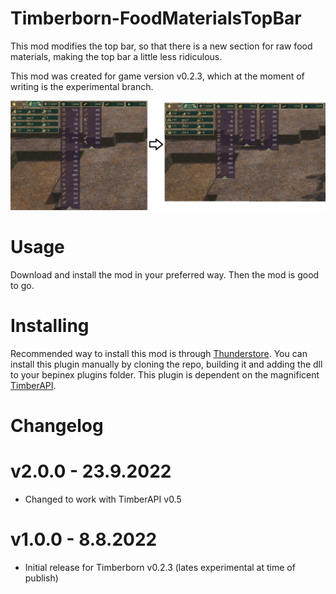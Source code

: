 # Timberborn-FoodMaterialsTopBar
This mod modifies the top bar, so that there is a new section for raw food materials, making the top bar a little less ridiculous.

This mod was created for game version v0.2.3, which at the moment of writing is the experimental branch.

![ExamplePicture](https://raw.githubusercontent.com/hytonhan/Timberborn-CustomTopBar/master/1.png?raw=true)

# Usage
Download and install the mod in your preferred way. Then the mod is good to go.

# Installing
Recommended way to install this mod is through [Thunderstore](https://timberborn.thunderstore.io/). You can install this plugin manually by cloning the repo, building it
and adding the dll to your bepinex plugins folder. This plugin is dependent on the magnificent [TimberAPI](https://github.com/Timberborn-Modding-Central/TimberAPI).



# Changelog

# v2.0.0 - 23.9.2022
- Changed to work with TimberAPI v0.5

# v1.0.0 - 8.8.2022
- Initial release for Timberborn v0.2.3 (lates experimental at time of publish)